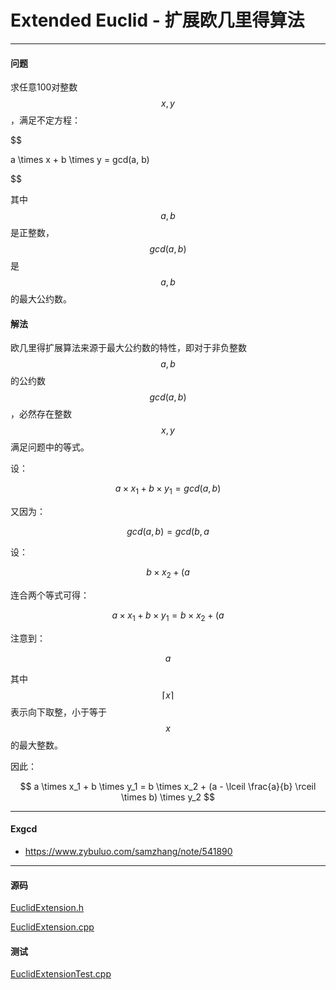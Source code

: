<script type="text/javascript" src="https://cdnjs.cloudflare.com/ajax/libs/mathjax/2.7.1/MathJax.js?config=TeX-AMS-MML_HTMLorMML"></script>

# Extended Euclid - 扩展欧几里得算法

--------

#### 问题

求任意100对整数$$ x, y $$，满足不定方程：

$$

a \times x + b \times y = gcd(a, b)

$$

其中$$ a, b $$是正整数，$$ gcd(a,b) $$是$$ a, b $$的最大公约数。

#### 解法

欧几里得扩展算法来源于最大公约数的特性，即对于非负整数$$ a, b $$的公约数$$ gcd(a,b) $$，必然存在整数$$ x, y $$满足问题中的等式。

设：

$$
a \times x_1 + b \times y_1 = gcd(a, b)
$$

又因为：

$$
gcd(a, b) = gcd(b, a % b)
$$

设：

$$
b \times x_2 + (a % b) \times y_2 = gcd(b, a % b)
$$

连合两个等式可得：

$$
a \times x_1 + b \times y_1 = b \times x_2 + (a % b) \times y_2
$$

注意到：

$$
a % b = a - \lceil \frac{a}{b} \rceil \times b
$$

其中$$ \lceil x \rceil $$表示向下取整，小于等于$$ x $$的最大整数。

因此：

$$
a \times x_1 + b \times y_1 = b \times x_2 + (a - \lceil \frac{a}{b} \rceil \times b) \times y_2
$$


--------

#### Exgcd

* https://www.zybuluo.com/samzhang/note/541890


--------

#### 源码

[EuclidExtension.h](https://github.com/linrongbin16/Way-to-Algorithm/blob/master/src/NumberTheory/EuclidExtension.h)

[EuclidExtension.cpp](https://github.com/linrongbin16/Way-to-Algorithm/blob/master/src/NumberTheory/EuclidExtension.cpp)

#### 测试

[EuclidExtensionTest.cpp](https://github.com/linrongbin16/Way-to-Algorithm/blob/master/src/NumberTheory/EuclidExtensionTest.cpp)
